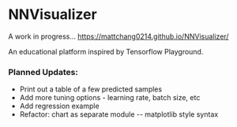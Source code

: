 # NNVisualizer

A work in progress... <https://mattchang0214.github.io/NNVisualizer/>

An educational platform inspired by Tensorflow Playground.

### Planned Updates:
- Print out a table of a few predicted samples
- Add more tuning options - learning rate, batch size, etc
- Add regression example
- Refactor: chart as separate module -- matplotlib style syntax
